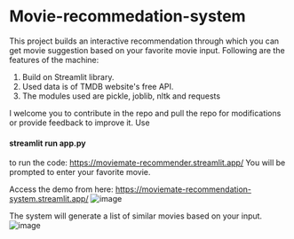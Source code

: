 # Movie-recommedation-system
This project builds an interactive recommendation through which you can get movie suggestion based on your favorite movie input.
Following are the features of the machine:
1. Build on Streamlit library.
2. Used data is of TMDB website's free API.
3. The modules used are pickle, joblib, nltk and requests

I welcome you to contribute in the repo and pull the repo for modifications or provide feedback to improve it.
Use
#### streamlit run app.py 
to run the code: https://moviemate-recommender.streamlit.app/
You will be prompted to enter your favorite movie.

Access the demo from here: https://moviemate-recommendation-system.streamlit.app/
![image](https://github.com/Manish-k723/MovieMate-Recommendation-System/assets/109733755/58e02891-f47a-4213-82f0-a19bccef2054)

The system will generate a list of similar movies based on your input.
![image](https://github.com/Manish-k723/MovieMate-Recommendation-System/assets/109733755/b265915f-669b-461c-af31-40b0403265b7)